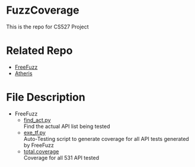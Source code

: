 # FuzzCoverage
This is the repo for CS527 Project
# Related Repo
- [FreeFuzz](https://github.com/ise-uiuc/FreeFuzz)
- [Atheris](https://github.com/google/atheris)
# File Description
- FreeFuzz
  - [find_act.py](https://github.com/huan1372/FuzzCoverage/blob/main/FreeFuzz/find_act.py)\
    Find the actual API list being tested
  - [exe_tf.py](https://github.com/huan1372/FuzzCoverage/blob/main/FreeFuzz/exe_tf.py) \
    Auto-Testing script to generate coverage for all API tests generated by FreeFuzz
  - [total.coverage](https://github.com/huan1372/FuzzCoverage/blob/main/FreeFuzz/total.coverage) \
    Coverage for all 531 API tested
  
